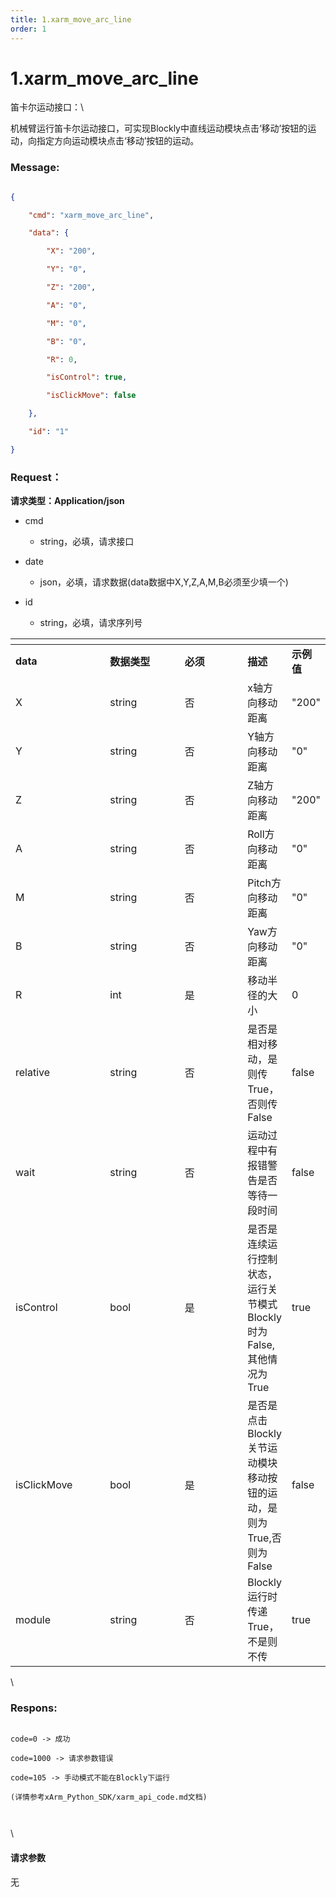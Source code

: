 ```yaml
---
title: 1.xarm_move_arc_line
order: 1
---
```

# 1.xarm\_move\_arc\_line



  



笛卡尔运动接口：\

机械臂运行笛卡尔运动接口，可实现Blockly中直线运动模块点击‘移动’按钮的运动，向指定方向运动模块点击‘移动’按钮的运动。



### Message:  



```json

{

    "cmd": "xarm_move_arc_line",

    "data": {

        "X": "200",

        "Y": "0",

        "Z": "200",

        "A": "0",

        "M": "0",

        "B": "0",

        "R": 0,

        "isControl": true,

        "isClickMove": false

    },

    "id": "1"

}

```



### Request：  



**请求类型：Application/json**



* cmd

  * string，必填，请求接口

* date

  * json，必填，请求数据(data数据中X,Y,Z,A,M,B必须至少填一个)

* id

  * string，必填，请求序列号



<table data-header-hidden><thead><tr><th width="153"></th><th width="128"></th><th width="112"></th><th></th><th></th></tr></thead><tbody><tr><td><strong>data</strong></td><td><strong>数据类型</strong></td><td><strong>必须</strong></td><td><strong>描述</strong></td><td><strong>示例值</strong></td></tr><tr><td>X</td><td>string</td><td>否</td><td>x轴方向移动距离</td><td>"200"</td></tr><tr><td>Y</td><td>string</td><td>否</td><td>Y轴方向移动距离</td><td>"0"</td></tr><tr><td>Z</td><td>string</td><td>否</td><td>Z轴方向移动距离</td><td>"200"</td></tr><tr><td>A</td><td>string</td><td>否</td><td>Roll方向移动距离</td><td>"0"</td></tr><tr><td>M</td><td>string</td><td>否</td><td>Pitch方向移动距离</td><td>"0"</td></tr><tr><td>B</td><td>string</td><td>否</td><td>Yaw方向移动距离</td><td>"0"</td></tr><tr><td>R</td><td>int</td><td>是</td><td>移动半径的大小</td><td>0</td></tr><tr><td>relative</td><td>string</td><td>否</td><td>是否是相对移动，是则传True，否则传False</td><td>false</td></tr><tr><td>wait</td><td>string</td><td>否</td><td>运动过程中有报错警告是否等待一段时间</td><td>false</td></tr><tr><td>isControl</td><td>bool</td><td>是</td><td>是否是连续运行控制状态，运行关节模式Blockly时为False,其他情况为True</td><td>true</td></tr><tr><td>isClickMove</td><td>bool</td><td>是</td><td>是否是点击Blockly关节运动模块移动按钮的运动，是则为True,否则为False</td><td>false</td></tr><tr><td>module</td><td>string</td><td>否</td><td>Blockly运行时传递True，不是则不传</td><td>true</td></tr></tbody></table>



\





### Respons:  



```abnf

code=0 -> 成功

code=1000 -> 请求参数错误

code=105 -> 手动模式不能在Blockly下运行

(详情参考xArm_Python_SDK/xarm_api_code.md文档)



```



\





#### 请求参数



无
